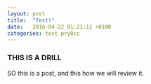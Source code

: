 ```yaml
---
layout: post
title:  "Test!"
date:   2016-04-22 01:21:11 +0100
categories: test pry0cc
---
```


### THIS IS A DRILL

SO this is a post, and this how we will review it.
